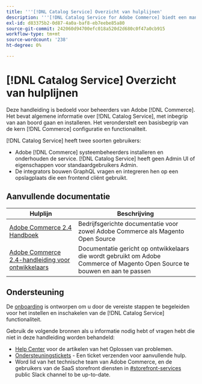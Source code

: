 ```yaml
---
title: '''[!DNL Catalog Service] Overzicht van hulplijnen'
description: '''[!DNL Catalog Service for Adobe Commerce] biedt een manier om de inhoud van de pagina''s met productweergave en de productlijst sneller op te halen dan de native Adobe Commerce GraphQL-query''s.'''
exl-id: d83375b2-0d87-4a0a-baf8-eb7eebe85a80
source-git-commit: 242060d94700efc018a520d2d680c0f47a0cb915
workflow-type: tm+mt
source-wordcount: '238'
ht-degree: 0%

---
```


# [!DNL Catalog Service] Overzicht van hulplijnen

Deze handleiding is bedoeld voor beheerders van Adobe [!DNL Commerce]. Het bevat algemene informatie over [!DNL Catalog Service], met inbegrip van aan boord gaan en installeren. Het veronderstelt een basisbegrip van de kern [!DNL Commerce] configuratie en functionaliteit.

[!DNL Catalog Service] heeft twee soorten gebruikers:

* Adobe [!DNL Commerce] systeembeheerders installeren en onderhouden de service. [!DNL Catalog Service] heeft geen Admin UI of eigenschappen voor standaardgebruikers Admin.
* De integrators bouwen GraphQL vragen en integreren hen op een opslagplaats die een frontend cliënt gebruikt.

## Aanvullende documentatie

| Hulplijn | Beschrijving |
|------ | ----------- |
| [Adobe Commerce 2.4 Handboek](https://experienceleague.adobe.com/docs/commerce.html) | Bedrijfsgerichte documentatie voor zowel Adobe Commerce als Magento Open Source |
| [Adobe Commerce 2.4-handleiding voor ontwikkelaars](https://developer.adobe.com/commerce/docs) | Documentatie gericht op ontwikkelaars die wordt gebruikt om Adobe Commerce of Magento Open Source te bouwen en aan te passen |

## Ondersteuning

De [onboarding](https://experienceleague.adobe.com/docs/commerce-merchant-services/catalog-service/installation.html) is ontworpen om u door de vereiste stappen te begeleiden voor het instellen en inschakelen van de [!DNL Catalog Service] functionaliteit.

Gebruik de volgende bronnen als u informatie nodig hebt of vragen hebt die niet in deze handleiding worden behandeld:

* [Help Center](https://experienceleague.adobe.com/docs/commerce-knowledge-base/kb/overview.html) voor de artikelen van het Oplossen van problemen.
* [Ondersteuningstickets](https://experienceleague.adobe.com/docs/commerce-knowledge-base/kb/help-center-guide/magento-help-center-user-guide.html#submit-ticket) - Een ticket verzenden voor aanvullende hulp.
* Word lid van het technische team van Adobe Commerce, en de gebruikers van de SaaS storefront diensten in [#storefront-services](https://magentocommeng.slack.com/archives/C03HVPG8RS4) public Slack channel to be up-to-date.
